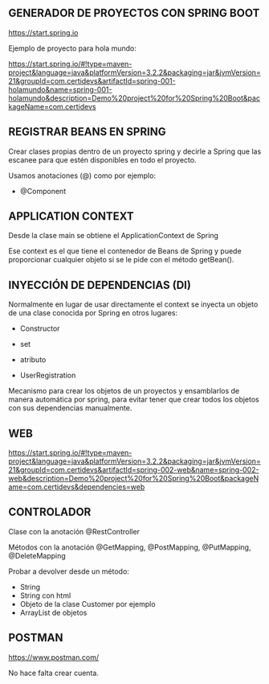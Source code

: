 

## GENERADOR DE PROYECTOS CON SPRING BOOT

https://start.spring.io

Ejemplo de proyecto para hola mundo:

https://start.spring.io/#!type=maven-project&language=java&platformVersion=3.2.2&packaging=jar&jvmVersion=21&groupId=com.certidevs&artifactId=spring-001-holamundo&name=spring-001-holamundo&description=Demo%20project%20for%20Spring%20Boot&packageName=com.certidevs

## REGISTRAR BEANS EN SPRING

Crear clases propias dentro de un proyecto spring y decirle a Spring que las escanee para que estén disponibles en todo el proyecto.

Usamos anotaciones (@) como por ejemplo:

* @Component

## APPLICATION CONTEXT

Desde la clase main se obtiene el ApplicationContext de Spring

Ese context es el que tiene el contenedor de Beans de Spring y puede proporcionar cualquier objeto si se le pide con el método getBean().

## INYECCIÓN DE DEPENDENCIAS (DI)

Normalmente en lugar de usar directamente el context se inyecta un objeto de una clase conocida por Spring en otros lugares:

* Constructor
* set
* atributo

* UserRegistration

Mecanismo para crear los objetos de un proyectos y ensamblarlos de manera automática por spring, para evitar tener que crear todos los objetos con sus dependencias manualmente.

## WEB

https://start.spring.io/#!type=maven-project&language=java&platformVersion=3.2.2&packaging=jar&jvmVersion=21&groupId=com.certidevs&artifactId=spring-002-web&name=spring-002-web&description=Demo%20project%20for%20Spring%20Boot&packageName=com.certidevs&dependencies=web


## CONTROLADOR

Clase con la anotación @RestController

Métodos con la anotación @GetMapping, @PostMapping, @PutMapping, @DeleteMapping

Probar a devolver desde un método:

* String
* String con html
* Objeto de la clase Customer por ejemplo
* ArrayList de objetos

## POSTMAN

https://www.postman.com/

No hace falta crear cuenta.

